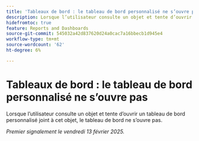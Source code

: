 ```yaml
---
title: 'Tableaux de bord : le tableau de bord personnalisé ne s’ouvre pas'
description: Lorsque l’utilisateur consulte un objet et tente d’ouvrir un tableau de bord personnalisé joint à cet objet, le tableau de bord ne s’ouvre pas.
hidefromtoc: true
feature: Reports and Dashboards
source-git-commit: 545032a42d837620d24a0cac7a16bbecb1d945e4
workflow-type: tm+mt
source-wordcount: '62'
ht-degree: 6%

---
```



# Tableaux de bord : le tableau de bord personnalisé ne s’ouvre pas

Lorsque l’utilisateur consulte un objet et tente d’ouvrir un tableau de bord personnalisé joint à cet objet, le tableau de bord ne s’ouvre pas.

_Premier signalement le vendredi 13 février 2025._
